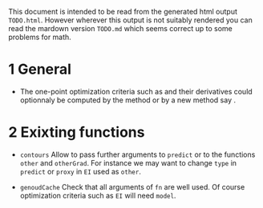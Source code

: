 This document is intended to be read from the generated html output
`TODO.html`. However wherever this output is not suitably rendered you
can read the mardown version `TODO.md` which seems correct up to some
problems for math.

1 General
=========

-   The one-point optimization criteria such as and their derivatives
    could optionnaly be computed by the method or by a new method say .

2 Exixting functions
====================

-   `contours` Allow to pass further arguments to `predict` or to the
    functions `other` and `otherGrad`. For instance we may want to
    change `type` in `predict` or `proxy` in `EI` used as `other`.

-   `genoudCache` Check that all arguments of `fn` are well used. Of
    course optimization criteria such as `EI` will need `model`.

